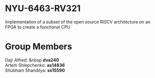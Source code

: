# NYU-6463-RV321
Implementation of a subset of the open source RISCV architecture on an FPGA to create a functional CPU

# Group Members
  Dajr Alfred:       &nbsp <b>dva240</b><br>
  Artem Shlepchenko:  <b>as14836</b><br>
  Shubham Shandilya:  <b>ss15590</b><br>
